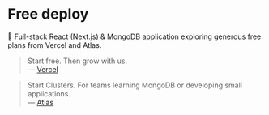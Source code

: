 # Free deploy

💸 Full-stack React (Next.js) &amp; MongoDB application exploring generous free plans from Vercel and Atlas.

> Start free. Then grow with us.<br/>
— [Vercel](https://vercel.com/pricing)

> Start Clusters. For teams learning MongoDB or developing small applications.<br/>
— [Atlas](https://docs.atlas.mongodb.com/tutorial/deploy-free-tier-cluster/)
